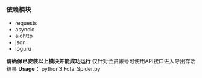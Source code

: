 ### 依赖模块
 - requests
 - asyncio
 - aiohttp
 - json
 - loguru


 **请确保已安装以上模块并能成功运行**
 仅针对会员帐号可使用API接口进入导出存活结果
 **Usage：**
 python3 Fofa_Spider.py
